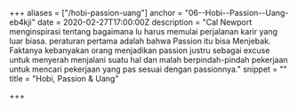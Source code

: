 +++
aliases = ["/hobi-passion-uang"]
anchor = "06--Hobi--Passion--Uang-eb4kji"
date = 2020-02-27T17:00:00Z
description = "Cal Newport menginspirasi tentang bagaimana lu harus memulai perjalanan karir yang luar biasa. peraturan pertama adalah bahwa Passion itu bisa Menjebak. Faktanya kebanyakan orang menjadikan passion justru sebagai excuse untuk menyerah menjalani suatu hal dan malah berpindah-pindah pekerjaan untuk mencari pekerjaan yang pas sesuai dengan passionnya."
snippet = ""
title = "Hobi, Passion & Uang"

+++
